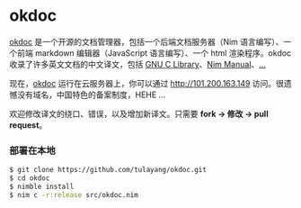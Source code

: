 # okdoc

[okdoc](http://101.200.163.149) 是一个开源的文档管理器，包括一个后端文档服务器（Nim 语言编写）、一个前端 markdown 编辑器（JavaScript 语言编写）、一个 html 渲染程序。okdoc 收录了许多英文文档的中文译文，包括 [GNU C Library](http://101.200.163.149/docs/GNU%20C%20Library)、[Nim Manual](http://101.200.163.149/docs/Nim%20Manual)、[...](http://101.200.163.149)

现在，[okdoc](http://101.200.163.149) 运行在云服务器上，你可以通过 http://101.200.163.149 访问。很遗憾没有域名，中国特色的备案制度，HEHE ...

欢迎修改译文的绕口、错误，以及增加新译文。只需要 **fork -> 修改 -> pull request**。

### 部署在本地

```sh
$ git clone https://github.com/tulayang/okdoc.git
$ cd okdoc
$ nimble install
$ nim c -r:release src/okdoc.nim
```
